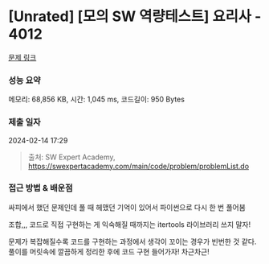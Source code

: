 # [Unrated] [모의 SW 역량테스트] 요리사 - 4012 

[문제 링크](https://swexpertacademy.com/main/code/problem/problemDetail.do?contestProbId=AWIeUtVakTMDFAVH) 

### 성능 요약

메모리: 68,856 KB, 시간: 1,045 ms, 코드길이: 950 Bytes

### 제출 일자

2024-02-14 17:29

> 출처: SW Expert Academy, https://swexpertacademy.com/main/code/problem/problemList.do



### 접근 방법 & 배운점
싸피에서 했던 문제인데 풀 때 헤맸던 기억이 있어서 파이썬으로 다시 한 번 풀어봄

조합,,, 코드로 직접 구현하는 게 익숙해질 때까지는 itertools 라이브러리 쓰지 말자!

문제가 복잡해질수록 코드를 구현하는 과정에서 생각이 꼬이는 경우가 빈번한 것 같다. 풀이를 머릿속에 깔끔하게 정리한 후에 코드 구현 들어가자! 차근차근!

